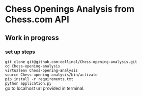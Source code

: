 # Chess Openings Analysis from Chess.com API

## Work in progress
### set up steps
`git clone git@github.com:collinol/Chess-opening-analysis.git`  
`cd Chess-opening-analysis`  
`virtualenv Chess-opening-analysis`  
`source Chess-opening-analysis/bin/activate`  
`pip install -r requirements.txt`  
`python application.py`  
go to localhost url provided in terminal.
